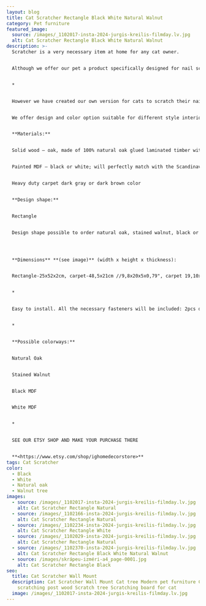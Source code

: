 ```yaml
---
layout: blog
title: Cat Scratcher Rectangle Black White Natural Walnut
category: Pet furniture
featured_image:
  source: /images/_1102017-insta-2024-jurgis-kreilis-filmday.lv.jpg
  alt: Cat Scratcher Rectangle Black White Natural Walnut
description: >-
  Scratcher is a very necessary item at home for any cat owner.


  Although we offer our pet a product specifically designed for nail scratching, the paw still slips and the nails get caught in the side of the sofa, the carpet or the window frame:)


  *


  However we have created our own version for cats to scratch their nails. Our idea is that the scratcher should not only serve the nails well, but also be aesthetic so that the owner of the house is pleasant to look at it.


  We offer design and color option suitable for different style interiors. 2 ways of use - mounted on the wall or placed on the floor. Your cat has the right to choose:)


  **Materials:**


  Solid wood – oak, made of 100% natural oak glued laminated timber with lacquer finish or stained walnut color. Due to the natural diversity of wood, each piece has a unique texture. The applied black filler in places of knots, cracks, and other natural defects, make the item look slightly rustic.


  Painted MDF – black or white; will perfectly match with the Scandinavian minimalistic interior design!


  Heavy duty carpet dark gray or dark brown color


  **Design shape:**


  Rectangle


  Design shape possible to order natural oak, stained walnut, black or white color.




  **Dimensions** **(see image)** (width x height x thickness):


  Rectangle-25x52x2cm, carpet-48,5x21cm //9,8x20x5x0,79", carpet 19,10x8,27"


  *


  Easy to install. All the necessary fasteners will be included: 2pcs dowels, 2 screws to hang, 2 pcs anti slip rubber pods if use on the floor.


  *


  **Possible colorways:**


  Natural Oak


  Stained Walnut 


  Black MDF


  White MDF


  *


  SEE OUR ETSY SHOP AND MAKE YOUR PURCHASE THERE


  **<https://www.etsy.com/shop/ighomedecorstore>**
tags: Cat Scratcher
color:
  - Black
  - White
  - Natural oak
  - Walnut tree
images:
  - source: /images/_1102017-insta-2024-jurgis-kreilis-filmday.lv.jpg
    alt: Cat Scratcher Rectangle Natural
  - source: /images/_1102166-insta-2024-jurgis-kreilis-filmday.lv.jpg
    alt: Cat Scratcher Rectangle Natural
  - source: /images/_1102234-insta-2024-jurgis-kreilis-filmday.lv.jpg
    alt: Cat Scratcher Rectangle White
  - source: /images/_1102029-insta-2024-jurgis-kreilis-filmday.lv.jpg
    alt: Cat Scratcher Rectangle Natural
  - source: /images/_1102370-insta-2024-jurgis-kreilis-filmday.lv.jpg
    alt: Cat Scratcher Rectangle Black White Natural Walnut
  - source: /images/skrápeu-izméri-a4_page-0001.jpg
    alt: Cat Scratcher Rectangle Black
seo:
  title: Cat Scratcher Wall Mount
  description: Cat Scratcher Wall Mount Cat tree Modern pet furniture Cat
    scratching post wood Scratch tree Scratching board for cat
  image: /images/_1102017-insta-2024-jurgis-kreilis-filmday.lv.jpg
---
```

